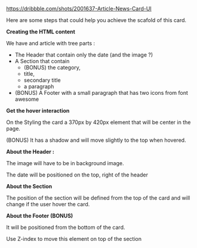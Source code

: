 https://dribbble.com/shots/2001637-Article-News-Card-UI

Here are some steps that could help you achieve the scafold of this card.

**Creating the HTML content**

We have and article with tree parts :

- The Header that contain only the date (and the image ?)
- A Section that contain
  - (BONUS) the category,
  - title,
  - secondary title
  - a paragraph
- (BONUS) A Footer with a small paragraph that has two icons from font awesome

**Get the hover interaction**

On the Styling the card a 370px by 420px element that will be center in the page.

(BONUS) It has a shadow and will move slightly to the top when hovered.

**About the Header :**

The image will have to be in background image.

The date will be positioned on the top, right of the header

**About the Section**

The position of the section will be defined from the top of the card and will change if the user hover the card.

**About the Footer (BONUS)**

It will be positioned from the bottom of the card.

Use Z-index to move this element on top of the section
